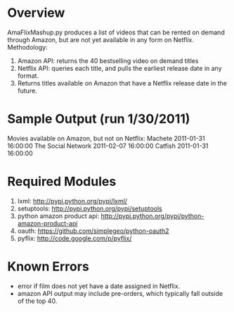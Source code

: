 # Overview

AmaFlixMashup.py produces a list of videos that can be rented on demand through Amazon, but are not yet available in any form on Netflix.  Methodology:
1) Amazon API: returns the 40 bestselling video on demand titles
2) Netflix API: queries each title, and pulls the earliest release date in any format.
3) Returns titles available on Amazon that have a Netflix release date in the future.

# Sample Output (run 1/30/2011)

Movies available on Amazon, but not on Netflix:
Machete 2011-01-31 16:00:00
The Social Network 2011-02-07 16:00:00
Catfish 2011-01-31 16:00:00

# Required Modules
1) lxml: http://pypi.python.org/pypi/lxml/
2) setuptools: http://pypi.python.org/pypi/setuptools
3) python amazon product api: http://pypi.python.org/pypi/python-amazon-product-api
4) oauth: https://github.com/simplegeo/python-oauth2
5) pyflix: http://code.google.com/p/pyflix/

# Known Errors
* error if film does not yet have a date assigned in Netflix.
* amazon API output may include pre-orders, which typically fall outside of the top 40.